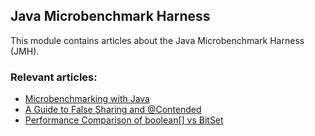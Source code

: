 ## Java Microbenchmark Harness

This module contains articles about the Java Microbenchmark Harness (JMH).

### Relevant articles:

- [Microbenchmarking with Java](https://www.baeldung.com/java-microbenchmark-harness)
- [A Guide to False Sharing and @Contended](https://www.baeldung.com/java-false-sharing-contended)
- [Performance Comparison of boolean[] vs BitSet](https://www.baeldung.com/java-boolean-array-bitset-performance)
